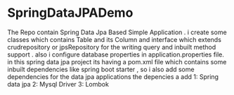 # SpringDataJPADemo
The Repo contain Spring Data Jpa Based Simple Application . i create some classes which contains Table and its Column  and interface which extends crudrepository or jpsRepository for the writing query and inbuilt method support . also i configure database properties in application.properties file. in this spring data jpa project its having a pom.xml file which contains some 
inbuilt dependencies like spring boot starter , so i also add some dependencies for the data jpa applications the depencies a add 
1: Spring data jpa 
2: Mysql Driver 
3: Lombok 
